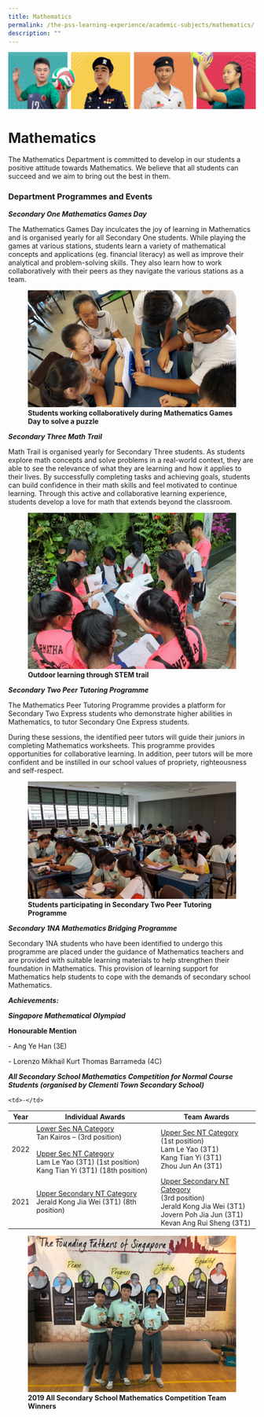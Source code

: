 ```yaml
---
title: Mathematics
permalink: /the-pss-learning-experience/academic-subjects/mathematics/
description: ""
---
```

![](/images/Our%20School/subbanner.jpg)

# Mathematics

The Mathematics Department is committed to develop in our students a positive attitude towards Mathematics. We believe that all students can succeed and we aim to bring out the best in them.  

  

### Department Programmes and Events


  

**_Secondary One Mathematics Games Day_**

The Mathematics Games Day inculcates the joy of learning in Mathematics and is organised yearly for all Secondary One students. While playing the games at various stations, students learn a variety of mathematical concepts and applications (eg. financial literacy) as well as improve their analytical and problem-solving skills. They also learn how to work collaboratively with their peers as they navigate the various stations as a team.


<figure>
<img src="/images/Academic%20Subjects/Mathematics/Students%20working%20collaboratively%20during%20Mathematics%20Games%20Day%20to%20solve%20a%20puzzle.jpg">
<figcaption> <strong>Students working collaboratively during Mathematics Games Day to solve a puzzle</strong> </figcaption>
</figure>



**_Secondary Three Math Trail_**

Math Trail is organised yearly for  Secondary Three students. As students explore math concepts and solve problems in a real-world context, they are able to see the relevance of what they are learning and how it applies to their lives. By successfully completing tasks and achieving goals, students can build confidence in their math skills and feel motivated to continue learning. Through this active and collaborative learning experience, students develop a love for math that extends beyond the classroom.


<figure>
<img src="/images/Academic%20Subjects/Mathematics/Outdoor%20learning%20through%20STEM%20trail.jpg">
<figcaption> <strong>Outdoor learning through STEM trail
</strong> </figcaption>
</figure>


**_Secondary Two Peer Tutoring Programme_**

  

The Mathematics Peer Tutoring Programme provides a platform for  Secondary Two Express students who demonstrate higher abilities in Mathematics, to tutor Secondary One Express students.

During these sessions, the identified peer tutors will guide their juniors in completing Mathematics worksheets. This programme provides opportunities for collaborative learning. In addition, peer tutors will be more confident and be instilled in our school values of propriety, righteousness and self-respect.

 
<figure>
<img src="/images/Academic%20Subjects/Mathematics/Students%20participating%20in%20Secondary%20Two%20Peer%20Tutoring%20Programme.jpg">
<figcaption> <strong>Students participating in Secondary Two Peer Tutoring Programme
</strong> </figcaption>
</figure>


**_Secondary 1NA Mathematics Bridging Programme_**

  

Secondary 1NA students who have been identified to undergo this programme are placed under the guidance of Mathematics teachers and are provided with suitable learning materials to help strengthen their foundation in Mathematics. This provision of learning support for Mathematics  help students to cope with the demands of secondary school Mathematics.

  

  

**_Achievements:_**

***Singapore  Mathematical Olympiad***
 
**Honourable Mention**

\- Ang Ye Han (3E)

\- Lorenzo Mikhail Kurt Thomas Barrameda (4C)


**_All Secondary School Mathematics Competition for Normal Course Students (organised by Clementi Town Secondary School)_**

<table>
<thead>
  <tr>
    <th>Year<br></th>
    <th>Individual Awards<br></th>
    <th>Team Awards<br></th>
  </tr>
</thead>
<tbody>
  <tr>
    <td>2022<br></td>
    <td><u>Lower Sec NA Category</u><br>Tan Kairos – (3rd position)<br> <br><u>Upper Sec NT Category</u><br>Lam Le Yao (3T1) (1st position)<br>Kang Tian Yi (3T1) (18th position)<br></td>
    <td><u>Upper Sec NT Category</u><br>(1st position)<br>Lam Le Yao (3T1)<br>Kang Tian Yi (3T1)<br>Zhou Jun An (3T1)<br></td>
  </tr>
  <tr>
    <td>2021<br></td>
    <td><u>Upper Secondary NT Category</u><br>Jerald Kong Jia Wei (3T1) (8th position)<br></td>
    <td><u>Upper Secondary NT Category</u><br>(3rd position)<br> Jerald Kong Jia Wei (3T1)<br>Jovern Poh Jia Jun (3T1)<br>Kevan Ang Rui Sheng (3T1)</td>
  </tr>
  <tr>
  
    <td>-</td>
  </tr>
</tbody>
</table>



<figure>
<img src="/images/Academic%20Subjects/Mathematics/2019%20All%20Secondary%20School%20Mathematics%20Competition%20Team%20Winners.jpg">
<figcaption> <strong>2019 All Secondary School Mathematics Competition Team Winners
</strong> </figcaption>
</figure>